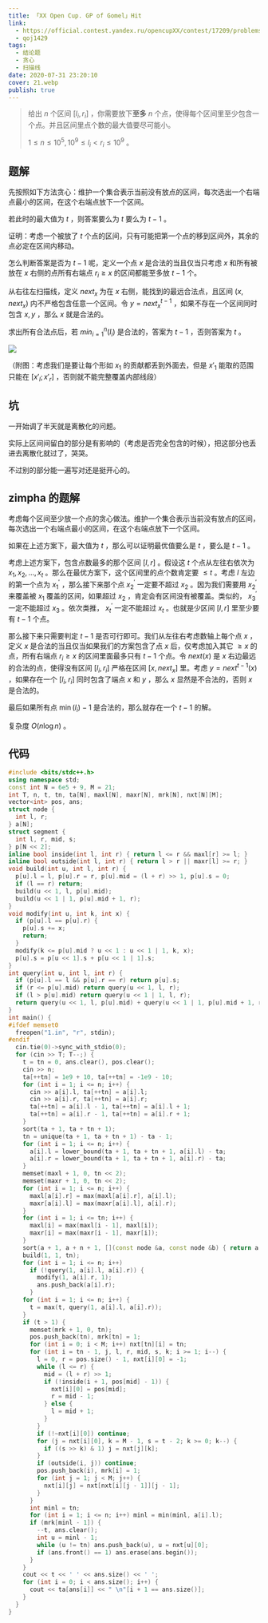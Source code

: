 ```yaml
---
title: 「XX Open Cup. GP of Gomel」Hit
link:
  - https://official.contest.yandex.ru/opencupXX/contest/17209/problems/H/
  - qoj1429
tags:
  - 结论题
  - 贪心
  - 扫描线
date: 2020-07-31 23:20:10
cover: 21.webp
publish: true
---
```


> 给出 $n$ 个区间 $[l_i, r_i]$ ，你需要放下**至多** $n$ 个点，使得每个区间里至少包含一个点。并且区间里点个数的最大值要尽可能小。
> 
> $1 \le n \le 10^5, 10^9 \le l_i < r_i \le 10^9$ 。

<!-- more -->

## 题解

先按照如下方法贪心：维护一个集合表示当前没有放点的区间，每次选出一个右端点最小的区间，在这个右端点放下一个区间。

若此时的最大值为 $t$ ，则答案要么为 $t$ 要么为 $t-1$ 。

证明：考虑一个被放了 $t$ 个点的区间，只有可能把第一个点的移到区间外，其余的点必定在区间内移动。

怎么判断答案是否为 $t-1$ 呢，定义一个点 $x$ 是合法的当且仅当只考虑 $x$ 和所有被放在 $x$ 右侧的点所有右端点 $r_i\geq x$ 的区间都能至多放 $t-1$ 个。

从右往左扫描线，定义 $next_x$ 为在 $x$ 右侧，能找到的最远合法点，且区间 $(x, next_x)$ 内不严格包含任意一个区间。令 $y=next^{t-1}_x$ ，如果不存在一个区间同时包含 $x, y$ ，那么 $x$ 就是合法的。

求出所有合法点后，若 $min_{i=1}^n (l_i)$ 是合法的，答案为 $t-1$ ，否则答案为 $t$ 。

![](https://static.memset0.cn/img/v6/2024/02/11/vZ3u4ZK7.png)

（附图：考虑我们是要让每个形如 $x_1$ 的贡献都丢到外面去，但是 $x'_1$ 能取的范围只能在 $[x'_l; x'_r]$ ，否则就不能完整覆盖内部线段）

## 坑

一开始调了半天就是离散化的问题。

实际上区间间留白的部分是有影响的（考虑是否完全包含的时候），把这部分也丢进去离散化就过了，哭哭。

不过别的部分能一遍写对还是挺开心的。

## zimpha 的题解

考虑每个区间至少放一个点的贪心做法。维护一个集合表示当前没有放点的区间，每次选出一个右端点最小的区间，在这个右端点放下一个区间。

如果在上述方案下，最大值为 $t$ ，那么可以证明最优值要么是 $t$ ，要么是 $t-1$ 。

考虑上述方案下，包含点数最多的那个区间 $[l, r]$ 。假设这 $t$ 个点从左往右依次为 $x_1, x_2, \dots, x_t$ 。那么在最优方案下，这个区间里的点个数肯定要 $\le t$ 。考虑 $l$ 左边的第一个点为 $x^\prime_1$ ，那么接下来那个点 $x^\prime_2$ 一定要不超过 $x_2$ 。因为我们需要用 $x^\prime_2$ 来覆盖被 $x_1$ 覆盖的区间，如果超过 $x_2$ ，肯定会有区间没有被覆盖。类似的， $x^\prime_3$ 一定不能超过 $x_3$ 。依次类推， $x^\prime_t$ 一定不能超过 $x_t$ 。也就是少区间 $[l, r]$ 里至少要有 $t-1$ 个点。

那么接下来只需要判定 $t-1$ 是否可行即可。我们从左往右考虑数轴上每个点 $x$ ，定义 $x$ 是合法的当且仅当如果我们的方案包含了点 $x$ 后，仅考虑加入其它 $\ge x$ 的点，所有右端点 $r_i \ge x$ 的区间里面最多只有 $t-1$ 个点。令 $next(x)$ 是 $x$ 右边最远的合法的点，使得没有区间 $[l_i, r_i]$ 严格在区间 $[x, next_x]$ 里。考虑 $y=next^{t-1}(x)$ ，如果存在一个 $[l_i, r_i]$ 同时包含了端点 $x$ 和 $y$ ，那么 $x$ 显然是不合法的，否则 $x$ 是合法的。

最后如果所有点 $\min(l_i)-1$ 是合法的，那么就存在一个 $t-1$ 的解。

复杂度 $O(n \log n)$ 。

## 代码

```cpp
#include <bits/stdc++.h>
using namespace std;
const int N = 6e5 + 9, M = 21;
int T, n, t, tn, ta[N], maxl[N], maxr[N], mrk[N], nxt[N][M];
vector<int> pos, ans;
struct node {
  int l, r;
} a[N];
struct segment {
  int l, r, mid, s;
} p[N << 2];
inline bool inside(int l, int r) { return l <= r && maxl[r] >= l; }
inline bool outside(int l, int r) { return l > r || maxr[l] >= r; }
void build(int u, int l, int r) {
  p[u].l = l, p[u].r = r, p[u].mid = (l + r) >> 1, p[u].s = 0;
  if (l == r) return;
  build(u << 1, l, p[u].mid);
  build(u << 1 | 1, p[u].mid + 1, r);
}
void modify(int u, int k, int x) {
  if (p[u].l == p[u].r) {
    p[u].s += x;
    return;
  }
  modify(k <= p[u].mid ? u << 1 : u << 1 | 1, k, x);
  p[u].s = p[u << 1].s + p[u << 1 | 1].s;
}
int query(int u, int l, int r) {
  if (p[u].l == l && p[u].r == r) return p[u].s;
  if (r <= p[u].mid) return query(u << 1, l, r);
  if (l > p[u].mid) return query(u << 1 | 1, l, r);
  return query(u << 1, l, p[u].mid) + query(u << 1 | 1, p[u].mid + 1, r);
}
int main() {
#ifdef memset0
  freopen("1.in", "r", stdin);
#endif
  cin.tie(0)->sync_with_stdio(0);
  for (cin >> T; T--;) {
    t = tn = 0, ans.clear(), pos.clear();
    cin >> n;
    ta[++tn] = 1e9 + 10, ta[++tn] = -1e9 - 10;
    for (int i = 1; i <= n; i++) {
      cin >> a[i].l, ta[++tn] = a[i].l;
      cin >> a[i].r, ta[++tn] = a[i].r;
      ta[++tn] = a[i].l - 1, ta[++tn] = a[i].l + 1;
      ta[++tn] = a[i].r - 1, ta[++tn] = a[i].r + 1;
    }
    sort(ta + 1, ta + tn + 1);
    tn = unique(ta + 1, ta + tn + 1) - ta - 1;
    for (int i = 1; i <= n; i++) {
      a[i].l = lower_bound(ta + 1, ta + tn + 1, a[i].l) - ta;
      a[i].r = lower_bound(ta + 1, ta + tn + 1, a[i].r) - ta;
    }
    memset(maxl + 1, 0, tn << 2);
    memset(maxr + 1, 0, tn << 2);
    for (int i = 1; i <= n; i++) {
      maxl[a[i].r] = max(maxl[a[i].r], a[i].l);
      maxr[a[i].l] = max(maxr[a[i].l], a[i].r);
    }
    for (int i = 1; i <= tn; i++) {
      maxl[i] = max(maxl[i - 1], maxl[i]);
      maxr[i] = max(maxr[i - 1], maxr[i]);
    }
    sort(a + 1, a + n + 1, [](const node &a, const node &b) { return a.r == b.r ? a.l < b.l : a.r < b.r; });
    build(1, 1, tn);
    for (int i = 1; i <= n; i++)
      if (!query(1, a[i].l, a[i].r)) {
        modify(1, a[i].r, 1);
        ans.push_back(a[i].r);
      }
    for (int i = 1; i <= n; i++) {
      t = max(t, query(1, a[i].l, a[i].r));
    }
    if (t > 1) {
      memset(mrk + 1, 0, tn);
      pos.push_back(tn), mrk[tn] = 1;
      for (int i = 0; i < M; i++) nxt[tn][i] = tn;
      for (int i = tn - 1, j, l, r, mid, s, k; i >= 1; i--) {
        l = 0, r = pos.size() - 1, nxt[i][0] = -1;
        while (l <= r) {
          mid = (l + r) >> 1;
          if (!inside(i + 1, pos[mid] - 1)) {
            nxt[i][0] = pos[mid];
            r = mid - 1;
          } else {
            l = mid + 1;
          }
        }
        if (!~nxt[i][0]) continue;
        for (j = nxt[i][0], k = M - 1, s = t - 2; k >= 0; k--) {
          if ((s >> k) & 1) j = nxt[j][k];
        }
        if (outside(i, j)) continue;
        pos.push_back(i), mrk[i] = 1;
        for (int j = 1; j < M; j++) {
          nxt[i][j] = nxt[nxt[i][j - 1]][j - 1];
        }
      }
      int minl = tn;
      for (int i = 1; i <= n; i++) minl = min(minl, a[i].l);
      if (mrk[minl - 1]) {
        --t, ans.clear();
        int u = minl - 1;
        while (u != tn) ans.push_back(u), u = nxt[u][0];
        if (ans.front() == 1) ans.erase(ans.begin());
      }
    }
    cout << t << ' ' << ans.size() << ' ';
    for (int i = 0; i < ans.size(); i++) {
      cout << ta[ans[i]] << " \n"[i + 1 == ans.size()];
    }
  }
}
```